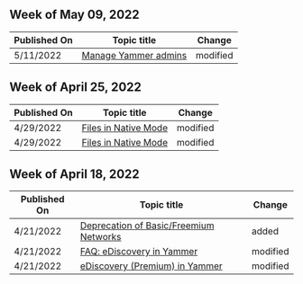 <!-- This file is generated automatically each week. Changes made to this file will be overwritten.-->



## Week of May 09, 2022


| Published On |Topic title | Change |
|------|------------|--------|
| 5/11/2022 | [Manage Yammer admins](/Yammer/manage-yammer-users/manage-yammer-admins) | modified |


## Week of April 25, 2022


| Published On |Topic title | Change |
|------|------------|--------|
| 4/29/2022 | [Files in Native Mode](/Yammer/configure-your-yammer-network/files-in-native-mode) | modified |
| 4/29/2022 | [Files in Native Mode](/Yammer/configure-your-yammer-network/files-in-native-mode) | modified |


## Week of April 18, 2022


| Published On |Topic title | Change |
|------|------------|--------|
| 4/21/2022 | [Deprecation of Basic/Freemium Networks](/Yammer/configure-your-yammer-network/deprecation-of-basic-freemium-networks) | added |
| 4/21/2022 | [FAQ: eDiscovery in Yammer](/Yammer/manage-security-and-compliance/faq-ediscovery) | modified |
| 4/21/2022 | [eDiscovery (Premium) in Yammer](/Yammer/manage-security-and-compliance/advanced-ediscovery) | modified |
